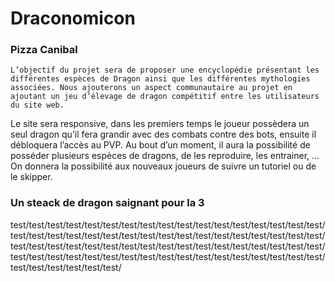 # Draconomicon


### Pizza Canibal
	L’objectif du projet sera de proposer une encyclopédie présentant les différentes espèces de Dragon ainsi que les différentes mythologies associées. Nous ajouterons un aspect communautaire au projet en ajoutant un jeu d’élevage de dragon compétitif entre les utilisateurs du site web.
Le site sera responsive, dans les premiers temps le joueur possèdera un seul dragon qu’il fera grandir avec des combats contre des bots, ensuite il débloquera l’accès au PVP. Au bout d’un moment, il aura la possibilité de posséder plusieurs espèces de dragons, de les reproduire, les entrainer, … 
On donnera la possibilité aux nouveaux joueurs de suivre un tutoriel ou de le skipper.
### Un steack de dragon saignant pour la 3
test/test/test/test/test/test/test/test/test/test/test/test/test/test/test/test/test/test/test/test/test/test/test/test/test/test/test/test/test/test/test/test/test/test/test/test/test/test/test/test/test/test/test/test/test/test/test/test/test/test/test/test/test/test/test/test/test/test/test/test/test/test/test/test/test/test/test/test/test/test/test/test/test/test/
